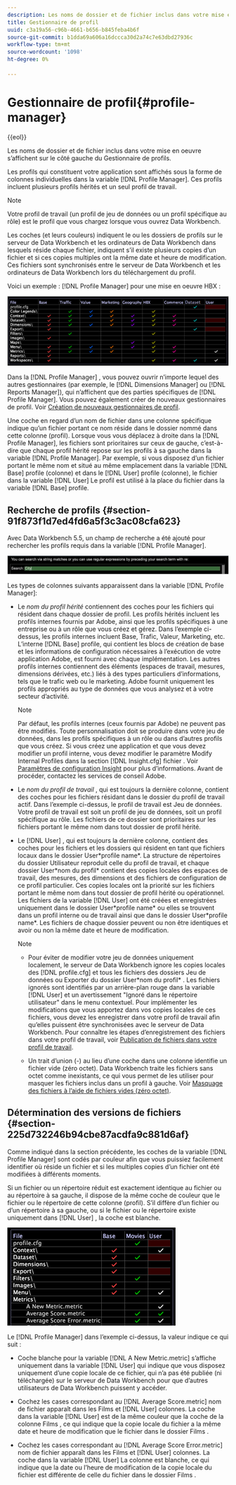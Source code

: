 ```yaml
---
description: Les noms de dossier et de fichier inclus dans votre mise en oeuvre s’affichent sur le côté gauche du Gestionnaire de profils.
title: Gestionnaire de profil
uuid: c3a19a56-c96b-4661-b656-b845feba4b6f
source-git-commit: b1dda69a606a16dccca30d2a74c7e63dbd27936c
workflow-type: tm+mt
source-wordcount: '1098'
ht-degree: 0%

---
```



# Gestionnaire de profil{#profile-manager}

{{eol}}

Les noms de dossier et de fichier inclus dans votre mise en oeuvre s’affichent sur le côté gauche du Gestionnaire de profils.

Les profils qui constituent votre application sont affichés sous la forme de colonnes individuelles dans la variable [!DNL Profile Manager]. Ces profils incluent plusieurs profils hérités et un seul profil de travail.

>[!NOTE]
>
>Votre profil de travail (un profil de jeu de données ou un profil spécifique au rôle) est le profil que vous chargez lorsque vous ouvrez Data Workbench.

Les coches (et leurs couleurs) indiquent le ou les dossiers de profils sur le serveur de Data Workbench et les ordinateurs de Data Workbench dans lesquels réside chaque fichier, indiquent s’il existe plusieurs copies d’un fichier et si ces copies multiples ont la même date et heure de modification. Ces fichiers sont synchronisés entre le serveur de Data Workbench et les ordinateurs de Data Workbench lors du téléchargement du profil.

Voici un exemple : [!DNL Profile Manager] pour une mise en oeuvre HBX :

![](assets/client-prof.png)

Dans la [!DNL Profile Manager] , vous pouvez ouvrir n’importe lequel des autres gestionnaires (par exemple, le [!DNL Dimensions Manager] ou [!DNL Reports Manager]), qui n’affichent que des parties spécifiques de [!DNL Profile Manager]. Vous pouvez également créer de nouveaux gestionnaires de profil. Voir [Création de nouveaux gestionnaires de profil](../../../../home/c-get-started/c-intf-anlys-ftrs/c-cstm-prof-files-mgrs/c-new-prof-mgrs.md#concept-0021e006523e4d538aaa16322731d9d3).

Une coche en regard d’un nom de fichier dans une colonne spécifique indique qu’un fichier portant ce nom réside dans le dossier nommé dans cette colonne (profil). Lorsque vous vous déplacez à droite dans la [!DNL Profile Manager], les fichiers sont prioritaires sur ceux de gauche, c’est-à-dire que chaque profil hérité repose sur les profils à sa gauche dans la variable [!DNL Profile Manager]. Par exemple, si vous disposez d’un fichier portant le même nom et situé au même emplacement dans la variable [!DNL Base] profile (colonne) et dans le [!DNL User] profile (colonne), le fichier dans la variable [!DNL User] Le profil est utilisé à la place du fichier dans la variable [!DNL Base] profile.

## Recherche de profils {#section-91f873f1d7ed4fd6a5f3c3ac08cfa623}

Avec Data Workbench 5.5, un champ de recherche a été ajouté pour rechercher les profils requis dans la variable [!DNL Profile Manager].

![](assets/client-prof2.png)

Les types de colonnes suivants apparaissent dans la variable [!DNL Profile Manager]:

* Le *nom du profil hérité* contiennent des coches pour les fichiers qui résident dans chaque dossier de profil. Les profils hérités incluent les profils internes fournis par Adobe, ainsi que les profils spécifiques à une entreprise ou à un rôle que vous créez et gérez. Dans l’exemple ci-dessus, les profils internes incluent Base, Trafic, Valeur, Marketing, etc. L’interne [!DNL Base] profile, qui contient les blocs de création de base et les informations de configuration nécessaires à l’exécution de votre application Adobe, est fourni avec chaque implémentation. Les autres profils internes contiennent des éléments (espaces de travail, mesures, dimensions dérivées, etc.) liés à des types particuliers d’informations, tels que le trafic web ou le marketing. Adobe fournit uniquement les profils appropriés au type de données que vous analysez et à votre secteur d’activité.

   >[!NOTE]
   >
   >Par défaut, les profils internes (ceux fournis par Adobe) ne peuvent pas être modifiés. Toute personnalisation doit se produire dans votre jeu de données, dans les profils spécifiques à un rôle ou dans d’autres profils que vous créez. Si vous créez une application et que vous devez modifier un profil interne, vous devez modifier le paramètre Modify Internal Profiles dans la section [!DNL Insight.cfg] fichier . Voir [Paramètres de configuration Insight](../../../../home/c-get-started/c-insght-config-param.md#concept-14da97d0756348e885c08ca9e866074b) pour plus d’informations. Avant de procéder, contactez les services de conseil Adobe.

* Le *nom du profil de travail* , qui est toujours la dernière colonne, contient des coches pour les fichiers résidant dans le dossier du profil de travail actif. Dans l’exemple ci-dessus, le profil de travail est Jeu de données. Votre profil de travail est soit un profil de jeu de données, soit un profil spécifique au rôle. Les fichiers de ce dossier sont prioritaires sur les fichiers portant le même nom dans tout dossier de profil hérité.
* Le [!DNL User] , qui est toujours la dernière colonne, contient des coches pour les fichiers et les dossiers qui résident en tant que fichiers locaux dans le dossier User\*profile name*. La structure de répertoires du dossier Utilisateur reproduit celle du profil de travail, et chaque dossier User\*nom du profil* contient des copies locales des espaces de travail, des mesures, des dimensions et des fichiers de configuration de ce profil particulier. Ces copies locales ont la priorité sur les fichiers portant le même nom dans tout dossier de profil hérité ou opérationnel. Les fichiers de la variable [!DNL User] ont été créées et enregistrées uniquement dans le dossier User\*profile name* ou elles se trouvent dans un profil interne ou de travail ainsi que dans le dossier User\*profile name*. Les fichiers de chaque dossier peuvent ou non être identiques et avoir ou non la même date et heure de modification.

   >[!NOTE]
   >
   >
   >    
   >    
   >    * Pour éviter de modifier votre jeu de données uniquement localement, le serveur de Data Workbench ignore les copies locales des [!DNL profile.cfg] et tous les fichiers des dossiers Jeu de données ou Exporter du dossier User\*nom du profil* . Les fichiers ignorés sont identifiés par un arrière-plan rouge dans la variable [!DNL User] et un avertissement &quot;Ignoré dans le répertoire utilisateur&quot; dans le menu contextuel. Pour implémenter les modifications que vous apportez dans vos copies locales de ces fichiers, vous devez les enregistrer dans votre profil de travail afin qu’elles puissent être synchronisées avec le serveur de Data Workbench. Pour connaître les étapes d’enregistrement des fichiers dans votre profil de travail, voir [Publication de fichiers dans votre profil de travail](../../../../home/c-get-started/c-admin-intrf/c-prof-mgr/t-pub-files-wkg-prof.md#task-a0106e010c834d16bd60eef4721b6af9).
   >    
   >    * Un trait d’union (-) au lieu d’une coche dans une colonne identifie un fichier vide (zéro octet). Data Workbench traite les fichiers sans octet comme inexistants, ce qui vous permet de les utiliser pour masquer les fichiers inclus dans un profil à gauche. Voir [Masquage des fichiers à l’aide de fichiers vides (zéro octet)](../../../../home/c-get-started/c-admin-intrf/c-prof-mgr/c-empty-files.md#concept-e776fac9e5904bed8c13b9d5eb17c491).


## Détermination des versions de fichiers {#section-225d732246b94cbe87acdfa9c881d6af}

Comme indiqué dans la section précédente, les coches de la variable [!DNL Profile Manager] sont codés par couleur afin que vous puissiez facilement identifier où réside un fichier et si les multiples copies d’un fichier ont été modifiées à différents moments.

Si un fichier ou un répertoire réduit est exactement identique au fichier ou au répertoire à sa gauche, il dispose de la même coche de couleur que le fichier ou le répertoire de cette colonne (profil). S’il diffère d’un fichier ou d’un répertoire à sa gauche, ou si le fichier ou le répertoire existe uniquement dans [!DNL User] , la coche est blanche.

![](assets/vis_ProfMgr_LocalFiles.png)

Le [!DNL Profile Manager] dans l’exemple ci-dessus, la valeur indique ce qui suit :

* Coche blanche pour la variable [!DNL A New Metric.metric] s’affiche uniquement dans la variable [!DNL User] qui indique que vous disposez uniquement d’une copie locale de ce fichier, qui n’a pas été publiée (ni téléchargée) sur le serveur de Data Workbench pour que d’autres utilisateurs de Data Workbench puissent y accéder.

* Cochez les cases correspondant au [!DNL Average Score.metric] nom de fichier apparaît dans les Films et [!DNL User] colonnes. La coche dans la variable [!DNL User] est de la même couleur que la coche de la colonne Films , ce qui indique que la copie locale du fichier a la même date et heure de modification que le fichier dans le dossier Films .

* Cochez les cases correspondant au [!DNL Average Score Error.metric] nom de fichier apparaît dans les Films et [!DNL User] colonnes. La coche dans la variable [!DNL User] La colonne est blanche, ce qui indique que la date ou l’heure de modification de la copie locale du fichier est différente de celle du fichier dans le dossier Films .

